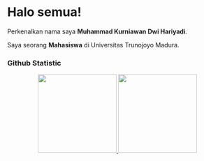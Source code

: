 # Halo semua! 

Perkenalkan nama saya **Muhammad Kurniawan Dwi Hariyadi**.<br>

Saya seorang **Mahasiswa** di Universitas Trunojoyo Madura.<br>


### Github Statistic
<p align="center">
<a href="https://github.com/penuliscode">
  <img height="180em" src="https://github-readme-stats-eight-theta.vercel.app/api?username=MuhammadKurniawanDwiHariyadi&show_icons=true&theme=algolia&include_all_commits=true&count_private=true"/>
  <img height="180em" src="https://github-readme-stats-eight-theta.vercel.app/api/top-langs/?username=MuhammadKurniawanDwiHariyadi&layout=compact&layout=compact&theme=algolia"/>
</a>
</p>
